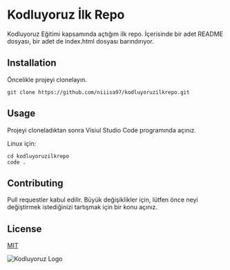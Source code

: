 # Kodluyoruz İlk Repo
Kodluyoruz Eğitimi kapsamında açtığım ilk repo. İçerisinde bir adet README dosyası, bir adet de index.html dosyası barındırıyor.

## Installation
Öncelikle projeyi clonelayın.

``` 
git clone https://github.com/niiisa97/kodluyoruzilkrepo.git 
```

## Usage 
Projeyi cloneladıktan sonra Visiul Studio Code programında açınız.

Linux için:

```
cd kodluyoruzilkrepo
code .
```
## Contributing
Pull requestler kabul edilir. Büyük değişiklikler için, lütfen önce neyi değiştirmek istediğinizi tartışmak için bir konu açınız.
## License
[MIT](https://choosealicense.com/licenses/mit/)

![Kodluyoruz Logo](https://avatars.githubusercontent.com/u/55656868?s=200&v=4)

